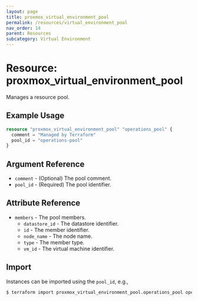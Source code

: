 ```yaml
---
layout: page
title: proxmox_virtual_environment_pool
permalink: /resources/virtual_environment_pool
nav_order: 14
parent: Resources
subcategory: Virtual Environment
---
```


# Resource: proxmox_virtual_environment_pool

Manages a resource pool.

## Example Usage

```terraform
resource "proxmox_virtual_environment_pool" "operations_pool" {
  comment = "Managed by Terraform"
  pool_id = "operations-pool"
}
```

## Argument Reference

- `comment` - (Optional) The pool comment.
- `pool_id` - (Required) The pool identifier.

## Attribute Reference

- `members` - The pool members.
    - `datastore_id` - The datastore identifier.
    - `id` - The member identifier.
    - `node_name` - The node name.
    - `type` - The member type.
    - `vm_id` - The virtual machine identifier.

## Import

Instances can be imported using the `pool_id`, e.g.,

```bash
$ terraform import proxmox_virtual_environment_pool.operations_pool operations-pool
```
